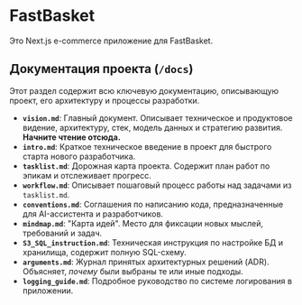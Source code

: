 # FastBasket

Это Next.js e-commerce приложение для FastBasket.

## Документация проекта (`/docs`)

Этот раздел содержит всю ключевую документацию, описывающую проект, его архитектуру и процессы разработки.

-   **`vision.md`**: Главный документ. Описывает техническое и продуктовое видение, архитектуру, стек, модель данных и стратегию развития. **Начните чтение отсюда.**
-   **`intro.md`**: Краткое техническое введение в проект для быстрого старта нового разработчика.
-   **`tasklist.md`**: Дорожная карта проекта. Содержит план работ по эпикам и отслеживает прогресс.
-   **`workflow.md`**: Описывает пошаговый процесс работы над задачами из `tasklist.md`.
-   **`conventions.md`**: Соглашения по написанию кода, предназначенные для AI-ассистента и разработчиков.
-   **`mindmap.md`**: "Карта идей". Место для фиксации новых мыслей, требований и задач.
-   **`S3_SQL_instruction.md`**: Техническая инструкция по настройке БД и хранилища, содержит полную SQL-схему.
-   **`arguments.md`**: Журнал принятых архитектурных решений (ADR). Объясняет, *почему* были выбраны те или иные подходы.
-   **`logging_guide.md`**: Подробное руководство по системе логирования в приложении.
